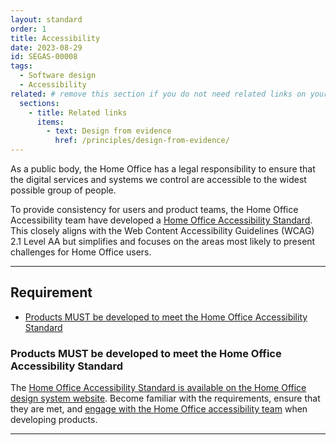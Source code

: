 ```yaml
---
layout: standard
order: 1
title: Accessibility
date: 2023-08-29
id: SEGAS-00008
tags:
  - Software design
  - Accessibility
related: # remove this section if you do not need related links on your page
  sections:
    - title: Related links
      items:
        - text: Design from evidence
          href: /principles/design-from-evidence/
---
```


As a public body, the Home Office has a legal responsibility to ensure that the digital services and systems we control are accessible to the widest possible group of people.

To provide consistency for users and product teams, the Home Office Accessibility team have developed a [Home Office Accessibility Standard](https://design.homeoffice.gov.uk/accessibility/standard). This closely aligns with the Web Content Accessibility Guidelines (WCAG) 2.1 Level AA but simplifies and focuses on the areas most likely to present challenges for Home Office users.

---

## Requirement

- [Products MUST be developed to meet the Home Office Accessibility Standard](#products-must-be-developed-to-meet-the-home-office-accessibility-standard)

### Products MUST be developed to meet the Home Office Accessibility Standard

The [Home Office Accessibility Standard is available on the Home Office design system website](https://design.homeoffice.gov.uk/accessibility/standard). Become familiar with the requirements, ensure that they are met, and [engage with the Home Office accessibility team](mailto:access@digital.homeoffice.gov.uk) when developing products.

---

